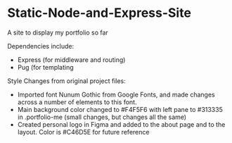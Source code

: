 # Static-Node-and-Express-Site
A site to display my portfolio so far

Dependencies include:
- Express (for middleware and routing)
- Pug (for templating


Style Changes from original project files:
- Imported font Nunum Gothic from Google Fonts, and made changes across a number of elements to this font.
- Main background color changed to #F4F5F6 with left pane to #313335 in .portfolio-me (small changes, but changes all the same)
- Created personal logo in Figma and added to the about page and to the layout. Color is #C46D5E for future reference
